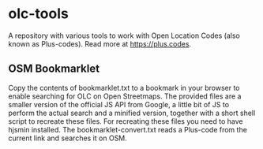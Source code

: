 olc-tools
=========

A repository with various tools to work with Open Location Codes (also known as Plus-codes). Read more at <https://plus.codes>.

## OSM Bookmarklet

Copy the contents of bookmarklet.txt to a bookmark in your browser to enable searching for OLC on Open Streetmaps. The provided files are a smaller version of the official JS API from Google, a little bit of JS to perform the actual search and a minified version, together with a short shell script to recreate these files. For recreating these files you need to have hjsmin installed. The bookmarklet-convert.txt reads a Plus-code from the current link and searches it on OSM.
